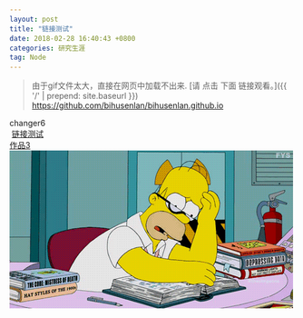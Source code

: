 ```yaml
---
layout: post
title: "链接测试"
date: 2018-02-28 16:40:43 +0800
categories: 研究生涯
tag: Node
---
```








>由于gif文件太大，直接在网页中加载不出来.
[请  点击 下面 链接观看。]({{ '/' | prepend: site.baseurl }})
https://github.com/bihusenlan/bihusenlan.github.io
 

changer6
 <br>
 <a class="intro" href="/_Photo/touteng.gif/" target="_blank">链接测试</a>
 <br>
<a href="{{ '/niming-resume/works' | prepend: site.baseurl }}">作品3</a>
<br>
<img src="/_Photo/touteng.gif/" alt="我">
